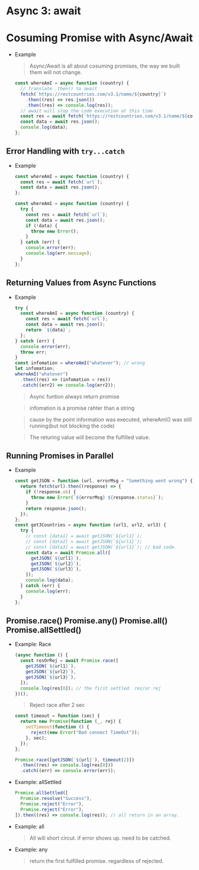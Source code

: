# Async 3: await

# Cosuming Promise with Async/Await

- Example

  > Async/Await is all about cosuming promises, the way we built them will not change.

  ```javascript
  const whereAmI = async function (country) {
    // translate .then() to await
    fetch(`https://restcountries.com/v3.1/name/${country}`)
      .then((res) => res.json())
      .then((res) => console.log(res));
    // await will stop the code execution at this time
    const res = await fetch(`https://restcountries.com/v3.1/name/${country}`);
    const data = await res.json();
    console.log(data);
  };
  ```

## Error Handling with `try...catch`

- Example

  ```javascript
  const whereAmI = async function (country) {
    const res = await fetch(`url`);
    const data = await res.json();
  };
  ```

  ```javascript
  const whereAmI = async function (country) {
    try {
      const res = await fetch(`url`);
      const data = await res.json();
      if (!data) {
        throw new Error();
      }
    } catch (err) {
      console.error(err);
      console.log(err.message);
    }
  };
  ```

## Returning Values from Async Functions

- Example

  ```javascript
  try {
    const whereAmI = async function (country) {
      const res = await fetch(`url`);
      const data = await res.json();
      return `${data}`;
    };
  } catch (err) {
    console.error(err);
    throw err;
  }
  const infomation = whereAmI("whatever"); // wrong
  let infomation;
  whereAmI("whatever")
    .then((res) => (infomation = res))
    .catch((err2) => console.log(err2));
  ```

  > Async funtion always return promise

  > infomation is a promise rahter than a string

  > cause by the point information was executed, whereAmI() was still running(but not blocking the code)

  > The returing value will become the fulfilled value.

## Running Promises in Parallel

- Example

  ```javascript
  const getJSON = function (url, errorMsg = "Something went wrong") {
    return fetch(url).then((response) => {
      if (!response.ok) {
        throw new Error(`${errorMsg} ${response.status}`);
      }
      return response.json();
    });
  };
  const get3Countries = async function (url1, url2, url3) {
    try {
      // const [data1] = await getJSON(`${url1}`);
      // const [data2] = await getJSON(`${url1}`);
      // const [data3] = await getJSON(`${url1}`); // bad code.
      const data = await Promise.all([
        getJSON(`${url1}`),
        getJSON(`${url2}`),
        getJSON(`${url3}`),
      ]);
      console.log(data);
    } catch (err) {
      console.log(err);
    }
  };
  ```

## Promise.race() Promise.any() Promise.all() Promise.allSettled()

- Example: Race

  ```javascript
  (async function () {
    const resOrRej = await Promise.race([
      getJSON(`${url1}`),
      getJSON(`${url2}`),
      getJSON(`${url3}`),
    ]);
    console.log(res[0]); // the first settled. res/or rej
  })();
  ```

  > Reject race after 2 sec

  ```javascript
  const timeout = function (sec) {
    return new Promise(function (_, rej) {
      setTimeout(function () {
        reject(new Error("Bad connect TimeOut"));
      }, sec);
    });
  };

  Promise.race([getJSON(`${url}`), timeout(2)])
    .then((res) => console.log(res[0]))
    .catch((err) => console.error(err));
  ```

- Example: allSettled

  ```javascript
  Promise.allSettled([
    Promise.resolve("Success"),
    Promise.reject("Error"),
    Promise.reject("Error"),
  ]).then((res) => console.log(res)); // all return in an array.
  ```

- Example: all

  > All will short circut. if error shows up. need to be catched.

- Example: any

  > return the first fulfilled promise. regardless of rejected.
